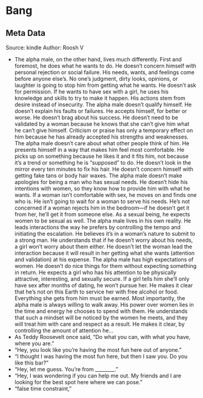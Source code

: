 # Bang

## Meta Data

Source:  kindle 
Author: Roosh V

- The alpha male, on the other hand, lives much differently. First and foremost, he does what he wants to do. He doesn’t concern himself with personal rejection or social failure. His needs, wants, and feelings come before anyone else’s. No one’s judgment, dirty looks, opinions, or laughter is going to stop him from getting what he wants. He doesn’t ask for permission. If he wants to have sex with a girl, he uses his knowledge and skills to try to make it happen. His actions stem from desire instead of insecurity. The alpha male doesn’t qualify himself. He doesn’t explain his faults or failures. He accepts himself, for better or worse. He doesn’t brag about his success. He doesn’t need to be validated by a woman because he knows that she can’t give him what he can’t give himself. Criticism or praise has only a temporary effect on him because he has already accepted his strengths and weaknesses. The alpha male doesn’t care about what other people think of him. He presents himself in a way that makes him feel most comfortable. He picks up on something because he likes it and it fits him, not because it’s a trend or something he is “supposed” to do. He doesn’t look in the mirror every ten minutes to fix his hair. He doesn’t concern himself with getting fake tans or body hair waxes. The alpha male doesn’t make apologies for being a man who has sexual needs. He doesn’t hide his intentions with women, so they know how to provide him with what he wants. If a woman isn’t comfortable with sex, he moves on and finds one who is. He isn’t going to wait for a woman to serve his needs. He’s not concerned if a woman rejects him in the bedroom—if he doesn’t get it from her, he’ll get it from someone else. As a sexual being, he expects women to be sexual as well. The alpha male lives in his own reality. He leads interactions the way he prefers by controlling the tempo and initiating the escalation. He believes it’s in a woman’s nature to submit to a strong man. He understands that if he doesn’t worry about his needs, a girl won’t worry about them either. He doesn’t let the woman lead the interaction because it will result in her getting what she wants (attention and validation) at his expense. The alpha male has high expectations of women. He doesn’t do nice things for them without expecting something in return. He expects a girl who has his attention to be physically attractive, interesting, and sexually secure. If a girl tells him she’ll only have sex after months of dating, he won’t pursue her. He makes it clear that he’s not on this Earth to service her with free alcohol or food. Everything she gets from him must be earned. Most importantly, the alpha male is always willing to walk away. His power over women lies in the time and energy he chooses to spend with them. He understands that such a mindset will be noticed by the women he meets, and they will treat him with care and respect as a result. He makes it clear, by controlling the amount of attention he…
- As Teddy Roosevelt once said, “Do what you can, with what you have, where you are.”
- “Hey, you look like you’re having the most fun here out of anyone.”
- “I thought I was having the most fun here, but then I saw you. Do you like this bar?”
- “Hey, let me guess. You’re from ________.”
- “Hey, I was wondering if you can help me out. My friends and I are looking for the best spot here where we can pose.”
- “false time constraint,”
